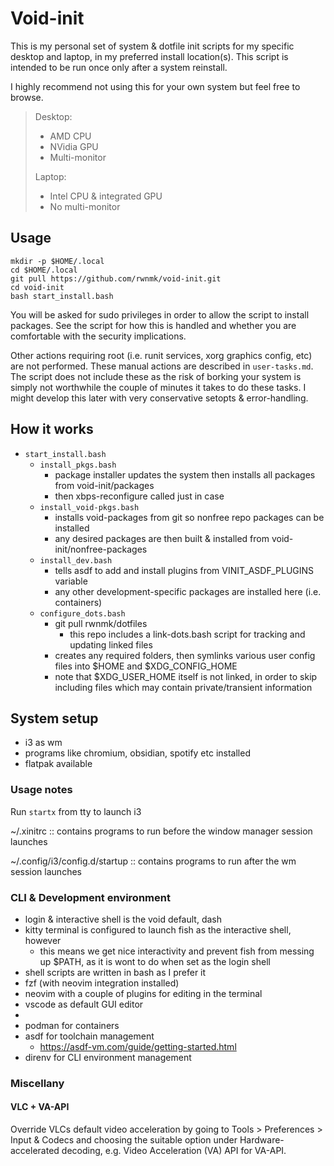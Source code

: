 # Void-init

This is my personal set of system & dotfile init scripts for my specific desktop and laptop, in my preferred install location(s). This script is intended to be run once only after a system reinstall.

I highly recommend not using this for your own system but feel free to browse.

> Desktop:
> - AMD CPU
> - NVidia GPU
> - Multi-monitor
> 
> Laptop:
> - Intel CPU & integrated GPU
> - No multi-monitor

## Usage

```
mkdir -p $HOME/.local
cd $HOME/.local
git pull https://github.com/rwnmk/void-init.git
cd void-init
bash start_install.bash
```

You will be asked for sudo privileges in order to allow the script to install packages. See the script for how this is handled and whether you are comfortable with the security implications.

Other actions requiring root (i.e. runit services, xorg graphics config, etc) are not performed. These manual actions are described in `user-tasks.md`. The script does not include these as the risk of borking your system is simply not worthwhile the couple of minutes it takes to do these tasks. I might develop this later with very conservative setopts & error-handling.

## How it works

- `start_install.bash`
    - `install_pkgs.bash`
        - package installer updates the system then installs all packages from void-init/packages
        - then xbps-reconfigure called just in case
    - `install_void-pkgs.bash`
        - installs void-packages from git so nonfree repo packages can be installed
        - any desired packages are then built & installed from void-init/nonfree-packages
    - `install_dev.bash`
        - tells asdf to add and install plugins from VINIT_ASDF_PLUGINS variable
        - any other development-specific packages are installed here (i.e. containers)
    - `configure_dots.bash`
        - git pull rwnmk/dotfiles
            - this repo includes a link-dots.bash script for tracking and updating linked files
        - creates any required folders, then symlinks various user config files into $HOME and $XDG_CONFIG_HOME
        - note that $XDG_USER_HOME itself is not linked, in order to skip including files which may contain private/transient information

## System setup

- i3 as wm
- programs like chromium, obsidian, spotify etc installed
- flatpak available

### Usage notes

Run `startx` from tty to launch i3

~/.xinitrc :: contains programs to run before the window manager session launches

~/.config/i3/config.d/startup :: contains programs to run after the wm session launches


### CLI & Development environment

- login & interactive shell is the void default, dash
- kitty terminal is configured to launch fish as the interactive shell, however
    - this means we get nice interactivity and prevent fish from messing up $PATH, as it is wont to do when set as the login shell
- shell scripts are written in bash as I prefer it
- fzf (with neovim integration installed)
- neovim with a couple of plugins for editing in the terminal
- vscode as default GUI editor
- 
- podman for containers
- asdf for toolchain management
    - https://asdf-vm.com/guide/getting-started.html
- direnv for CLI environment management

### Miscellany

#### VLC + VA-API

Override VLCs default video acceleration by going to Tools > Preferences > Input & Codecs and choosing the suitable option under Hardware-accelerated decoding, e.g. Video Acceleration (VA) API for VA-API.